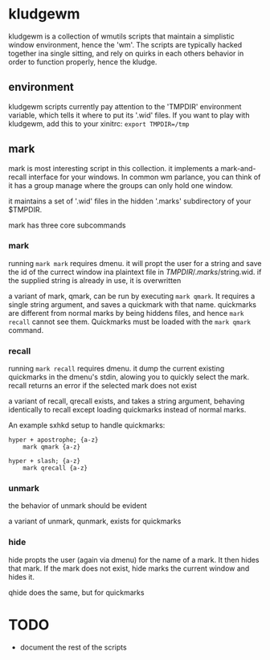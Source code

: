 # kludgewm

kludgewm is a collection of wmutils scripts that maintain a simplistic window environment, hence the 'wm'. The scripts are typically hacked together ina single sitting, and rely on quirks in each others behavior in order to function properly, hence the kludge.

## environment

kludgewm scripts currently pay attention to the 'TMPDIR' environment variable, which tells it where to put its '.wid' files. If you want to play with kludgewm, add this to your xinitrc: `export TMPDIR=/tmp`

## mark

mark is most interesting script in this collection. it implements a mark-and-recall interface for your windows. In common wm parlance, you can think of it has a group manage where the groups can only hold one window.

it maintains a set of '.wid' files in the hidden '.marks' subdirectory of your $TMPDIR.

mark has three core subcommands

### mark

running `mark mark` requires dmenu. it will propt the user for a string and save the id of the currect window ina plaintext file in $TMPDIR/.marks/$string.wid. if the supplied string is already in use, it is overwritten

a variant of mark, qmark, can be run by executing `mark qmark`. It requires a single string argument, and saves a quickmark with that name. quickmarks are different from normal marks by being hiddens files, and hence `mark recall` cannot see them. Quickmarks must be loaded with the `mark qmark` command.

### recall

running `mark recall` requires dmenu. it dump the current existing quickmarks in the dmenu's stdin, alowing you to quickly select the mark. recall returns an error if the selected mark does not exist

a variant of recall, qrecall exists, and takes a string argument, behaving identically to recall except loading quickmarks instead of normal marks.

An example sxhkd setup to handle quickmarks:

    hyper + apostrophe; {a-z}
    	mark qmark {a-z}
    
    hyper + slash; {a-z}
    	mark qrecall {a-z}

### unmark

the behavior of unmark should be evident

a variant of unmark, qunmark, exists for quickmarks

### hide

hide propts the user (again via dmenu) for the name of a mark. It then hides that mark. If the mark does not exist, hide marks the current window and hides it.

qhide does the same, but for quickmarks

# TODO

- document the rest of the scripts  
